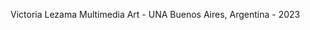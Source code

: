 Victoria Lezama 
Multimedia Art - UNA 
Buenos Aires, Argentina - 2023
<!---
victorialezama/victorialezama is a ✨ special ✨ repository because its `README.md` (this file) appears on your GitHub profile.
You can click the Preview link to take a look at your changes.
--->
